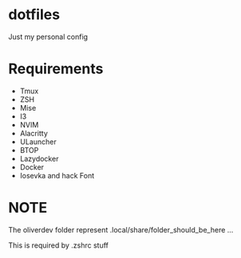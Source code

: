 # dotfiles #

Just my personal config 

# Requirements #

* Tmux
* ZSH
* Mise
* I3 
* NVIM
* Alacritty
* ULauncher
* BTOP
* Lazydocker
* Docker
* Iosevka and hack Font

# NOTE #

The oliverdev folder represent .local/share/folder_should_be_here ...

This is required by .zshrc stuff
